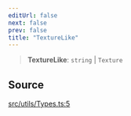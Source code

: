 ```yaml
---
editUrl: false
next: false
prev: false
title: "TextureLike"
---
```


> **TextureLike**: `string` \| `Texture`

## Source

[src/utils/Types.ts:5](https://github.com/relishinc/dill-pixel/blob/c79d8e8552aaa0f13a29535c819ae67d025b4669/src/utils/Types.ts#L5)
